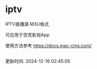 # iptv
IPTV直播源 M3U格式  

可应用于空壳影视App  

使用方法参考 https://docs.mac-cms.com/  


##  

更新时间: 2024-12-16 02:45:05
